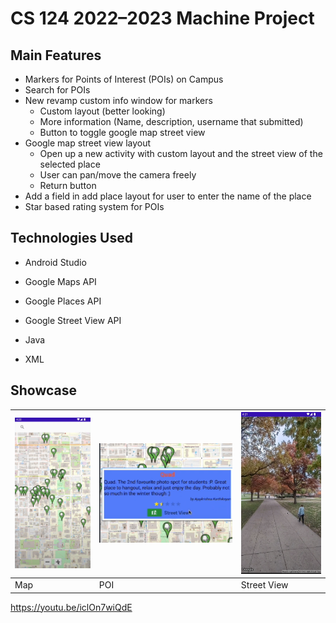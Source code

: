 # CS 124 2022–2023 Machine Project

## Main Features

- Markers for Points of Interest (POIs) on Campus
- Search for POIs
- New revamp custom info window for markers
  - Custom layout (better looking)
  - More information (Name, description, username that submitted)
  - Button to toggle google map street view
- Google map street view layout
  - Open up a new activity with custom layout and the street view of the selected place
  - User can pan/move the camera freely
  - Return button
- Add a field in add place layout for user to enter the name of the place
- Star based rating system for POIs

## Technologies Used
- Android Studio
- Google Maps API
- Google Places API
- Google Street View API
  
- Java
- XML

## Showcase

| ![Map](images/map.png) | ![POI](images/poi.png) | ![Street View](images/streetview.png) |
|------------------------|------------------------|--------------------------------------|
| Map                    | POI                    | Street View                          |

https://youtu.be/iclOn7wiQdE